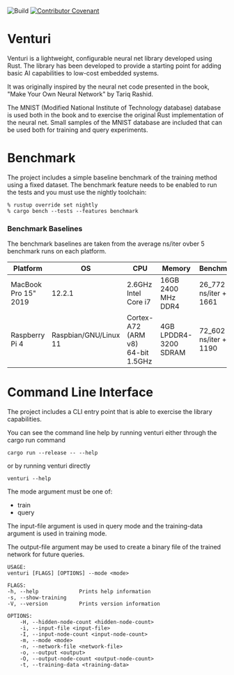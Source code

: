 ![Build](https://github.com/bytetrail/venturi/actions/workflows/rust-build.yml/badge.svg)
[![Contributor Covenant](https://img.shields.io/badge/Contributor%20Covenant-2.1-4baaaa.svg)](CODE_OF_CONDUCT.md)

# Venturi
Venturi is a lightweight, configurable neural net library developed using Rust. 
The library has been developed to provide a starting point for adding basic AI
capabilities to low-cost embedded systems.

It was originally inspired by the neural net code presented in the book, "Make Your
Own Neural Network" by Tariq Rashid. 

The MNIST (Modified National Institute of Technology database) database is used
both in the book and to exercise the original Rust implementation of the neural
net. Small samples of the MNIST database are included that can be used both
for training and query experiments.

# Benchmark
The project includes a simple baseline benchmark of the training method using a 
fixed dataset. The benchmark feature needs to be enabled to run the tests and 
you must use the nightly toolchain:

    % rustup override set nightly
    % cargo bench --tests --features benchmark

### Benchmark Baselines
The benchmark baselines are taken from the average ns/iter ovber 5 benchmark runs on each platform.

| Platform             | OS                    | CPU                  | Memory                 | Benchmark               |
|----------------------|-----------------------|----------------------|------------------------|-------------------------|
| MacBook Pro 15" 2019 | 12.2.1                | 2.6GHz Intel Core i7 | 16GB 2400 MHz DDR4     | 26_772 ns/iter +/- 1661 |
| Raspberry Pi 4       | Raspbian/GNU/Linux 11 | Cortex-A72 (ARM v8) 64-bit 1.5GHz | 4GB LPDDR4-3200 SDRAM  | 72_602 ns/iter +/- 1190 |


# Command Line Interface
The project includes a CLI entry point that is able to exercise the library 
capabilities.

You can see the command line help by running venturi either through the cargo 
run command

    cargo run --release -- --help

or by running venturi directly 

    venturi --help

The mode argument must be one of:
 * train 
 * query 

The input-file argument is used in query mode and the training-data argument is
used in training mode. 

The output-file argument may be used to create a binary file of the trained
network for future queries.

```
USAGE:
venturi [FLAGS] [OPTIONS] --mode <mode>

FLAGS:
-h, --help             Prints help information
-s, --show-training    
-V, --version          Prints version information

OPTIONS:
    -H, --hidden-node-count <hidden-node-count>    
    -i, --input-file <input-file>                  
    -I, --input-node-count <input-node-count>      
    -m, --mode <mode>                              
    -n, --network-file <network-file>              
    -o, --output <output>                          
    -O, --output-node-count <output-node-count>    
    -t, --training-data <training-data> 
```
